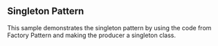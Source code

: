﻿## Singleton Pattern
This sample demonstrates the singleton pattern by using the code 
from Factory Pattern and making the producer a singleton class.